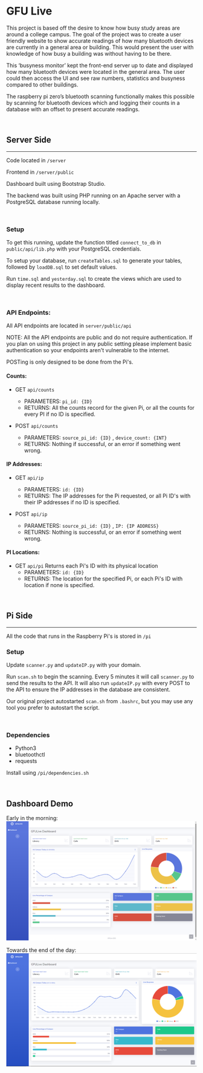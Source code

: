 # GFU Live

This project is based off the desire to know how busy study areas are around a college campus. The goal of the project was to create a user friendly website to show accurate readings of how many bluetooth devices are currently in a general area or building. This would present the user with knowledge of how busy a building was without having to be there.

This ‘busyness monitor’ kept the front-end server up to date and displayed how many bluetooth devices were located in the general area. The user could then access the UI and see raw numbers, statistics and busyness compared to other buildings.

The raspberry pi zero’s bluetooth scanning functionally makes this possible by scanning for bluetooth devices which and logging their counts in a database with an offset to present accurate readings.

<br>


## Server Side
<hr>

Code located in `/server`

Frontend in `/server/public`

Dashboard built using Bootstrap Studio.

The backend was built using PHP running on an Apache server with a PostgreSQL database running locally.

<br>


### Setup

To get this running, update the function titled `connect_to_db` in `public/api/lib.php` with your PostgreSQL credentials.

To setup your database, run `createTables.sql` to generate your tables, followed by `loadDB.sql` to set default values.

Run `time.sql` and `yesterday.sql` to create the views which are used to display recent results to the dashboard.

<br>

### API Endpoints:

All API endpoints are located in `server/public/api`

NOTE: All the API endpoints are public and do not require authentication. If you plan on using this project in any public setting please implement basic authentication so your endpoints aren't vulnerable to the internet.

POSTing is only designed to be done from the Pi's.

#### Counts:

* GET `api/counts`
    * PARAMETERS: `pi_id: {ID}`
    * RETURNS: All the counts record for the given Pi, or all the counts for every PI if no ID is specified.

* POST  `api/counts`
    *  PARAMETERS: `source_pi_id: {ID}` ,  `device_count: {INT}`
    *  RETURNS: Nothing if successful, or an error if something went wrong.

#### IP Addresses:

* GET `api/ip`
  * PARAMETERS: `id: {ID}`
  * RETURNS: The IP addresses for the Pi requested, or all Pi ID's with their IP addresses if no ID is specified.

* POST `api/ip`
  * PARAMETERS: `source_pi_id: {ID}` , `IP: {IP ADDRESS}`
  * RETURNS: Nothing is successful, or an error if something went wrong.

#### PI Locations:

* GET `api/pi` Returns each Pi's ID with its physical location
   * PARAMETERS: `id: {ID}`
   * RETURNS: The location for the specified Pi, or each Pi's ID with location if none is specified.

<br>

## Pi Side
<hr>

All the code that runs in the Raspberry Pi's is stored in `/pi`

### Setup

Update `scanner.py` and `updateIP.py` with your domain.

Run `scan.sh` to begin the scanning. Every 5 minutes it will call `scanner.py` to send the results to the API. It will also run `updateIP.py` with every POST to the API to ensure the IP addresses in the database are consistent.

Our original project autostarted `scan.sh` from `.bashrc`, but you may use any tool you prefer to autostart the script.

<br>

### Dependencies
* Python3
* bluetoothctl
* requests


Install using `/pi/dependencies.sh`

<br>

## Dashboard Demo

Early in the morning:
![screenshot1](images/screenshot1.png)

Towards the end of the day:
![screenshot2](images/screenshot2.png)
